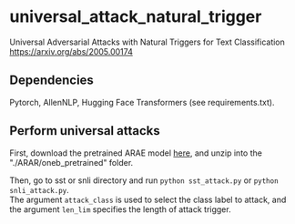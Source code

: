 # universal_attack_natural_trigger  
Universal Adversarial Attacks with Natural Triggers for Text Classification
https://arxiv.org/abs/2005.00174

## Dependencies  
Pytorch, AllenNLP, Hugging Face Transformers (see requirements.txt).

## Perform universal attacks  
First, download the pretrained ARAE model [here](https://drive.google.com/file/d/1h4GlTP1iVbQQQfZkSGoNtbcfCp1D2gzB/view?usp=sharing), and unzip into the "./ARAR/oneb_pretrained" folder.  

Then, go to sst or snli directory and run `python sst_attack.py` or `python snli_attack.py`.  
The argument `attack_class` is used to select the class label to attack, and the argument `len_lim` specifies the length of attack trigger.

